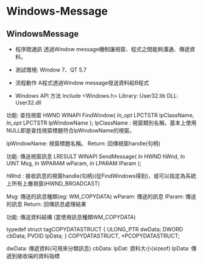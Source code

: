 ﻿# Windows-Message
## WindowsMessage

* 程序間通訊
透過Window message機制讓視窗、程式之間能夠溝通、傳遞資料。

* 測試環境:
Window 7、QT 5.7

* 流程動作
A程式透過Window message發送資料給B程式

* Windows API 方法
Include <Windows.h>
Library: User32.lib
DLL: User32.dll

功能: 查找視窗
HWND WINAPI FindWindow(
  _In_opt_ LPCTSTR lpClassName,
  _In_opt_ LPCTSTR lpWindowName
);
lpClassName :
視窗類別名稱，基本上使用NULL即是查找視窗標題符合lpWindowName的視窗。

lpWindowName:
視窗標題名稱。
Return:
回傳視窗handle(句柄)

功能: 傳送視窗訊息
LRESULT WINAPI SendMessage(
  _In_ HWND   hWnd,
  _In_ UINT   Msg,
  _In_ WPARAM wParam,
  _In_ LPARAM lParam
);

hWnd :
接收訊息的視窗handle(句柄)(從FindWindows得到)，或可以指定為系統上所有上層視窗(HWND_BROADCAST)

Msg:
傳送的訊息種類(eg: WM_COPYDATA)
wParam:
傳送的訊息
lParam:
傳送的訊息
Return:
回傳訊息處理結果

功能: 傳送資料結構 (當使用訊息種類WM_COPYDATA)

typedef struct tagCOPYDATASTRUCT {
  ULONG_PTR dwData;
  DWORD     cbData;
  PVOID     lpData;
} COPYDATASTRUCT, *PCOPYDATASTRUCT;

dwData:
傳遞資料(可用來分類訊息)
cbData:
lpDat:
資料大小(sizeof)
lpData:
傳遞到接收端的資料指標

